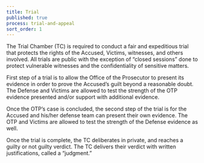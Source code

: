 ```yaml
---
title: Trial
published: true
process: trial-and-appeal
sort_order: 1
---
```



The Trial Chamber (TC) is required to conduct a fair and expeditious trial that protects the rights of the Accused, Victims, witnesses, and others involved. All trials are public with the exception of “closed sessions” done to protect vulnerable witnesses and the confidentiality of sensitive matters.

First step of a trial is to allow the Office of the Prosecutor to present its evidence in order to prove the Accused’s guilt beyond a reasonable doubt. The Defense and Victims are allowed to test the strength of the OTP evidence presented and/or support with additional evidence.

Once the OTP’s case is concluded, the second step of the trial is for the Accused and his/her defense team can present their own evidence. The OTP and Victims are allowed to test the strength of the Defense evidence as well.

Once the trial is complete, the TC deliberates in private, and reaches a guilty or not guilty verdict. The TC delivers their verdict with written justifications, called a “judgment.”